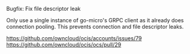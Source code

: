 Bugfix: Fix file descriptor leak

Only use a single instance of go-micro's GRPC client as it already
does connection pooling. This prevents connection and file descriptor leaks.

https://github.com/owncloud/ocis/accounts/issues/79
https://github.com/owncloud/ocis/ocs/pull/29
